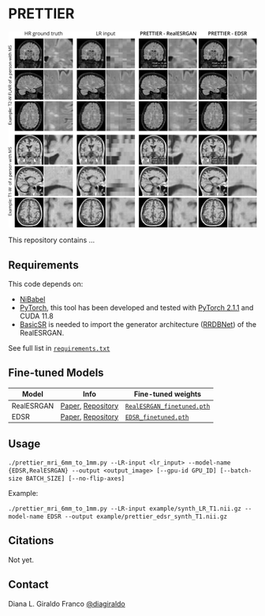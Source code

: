 # PRETTIER

<img src="figures/example_simulatedLR.png?raw=True" width="800px" style="margin:0px 0px"/>

<p> This repository contains ...</p>



## Requirements

This code depends on:
- [NiBabel](https://nipy.org/nibabel/) 
- [PyTorch](https://pytorch.org/), this tool has been developed and tested with [PyTorch 2.1.1](https://pytorch.org/get-started/previous-versions/#v211) and CUDA 11.8
- [BasicSR](https://github.com/XPixelGroup/BasicSR) is needed to import the generator architecture ([RRDBNet](https://basicsr.readthedocs.io/en/latest/api/basicsr.archs.rrdbnet_arch.html#basicsr.archs.rrdbnet_arch.RRDBNet)) of the RealESRGAN.

See full list in [`requirements.txt`](requirements.txt)

## Fine-tuned Models

| Model | Info | Fine-tuned weights |
| --- | ----------- | ---|
| RealESRGAN | [Paper](https://arxiv.org/abs/2107.10833), [Repository](https://github.com/xinntao/Real-ESRGAN) | [`RealESRGAN_finetuned.pth`](https://drive.google.com/file/d/15xWVa7C4IISiMlXIdee2yjjZne2dufJh/view?usp=drive_link) |
| EDSR | [Paper](https://arxiv.org/abs/1707.02921), [Repository](https://github.com/sanghyun-son/EDSR-PyTorch/) | [`EDSR_finetuned.pth`](https://drive.google.com/file/d/13E-EKIdHW6QyrZiLE8WvvDcJ1vnP9RgS/view?usp=drive_link) |

## Usage

```
./prettier_mri_6mm_to_1mm.py --LR-input <lr_input> --model-name {EDSR,RealESRGAN} --output <output_image> [--gpu-id GPU_ID] [--batch-size BATCH_SIZE] [--no-flip-axes]
```

Example:
```
./prettier_mri_6mm_to_1mm.py --LR-input example/synth_LR_T1.nii.gz --model-name EDSR --output example/prettier_edsr_synth_T1.nii.gz
```

## Citations

Not yet.

## Contact

Diana L. Giraldo Franco [@diagiraldo](https://github.com/diagiraldo)

